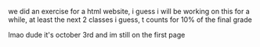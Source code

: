 we did an exercise for a html website, i guess i will be working on this for a while, at least the next 2 classes i guess, t counts for 10% of the final grade

lmao dude it's october 3rd and im still on the first page